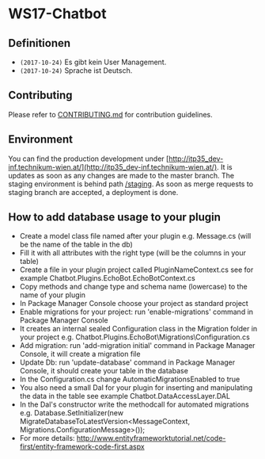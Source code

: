 # WS17-Chatbot

## Definitionen

* ``(2017-10-24)`` Es gibt kein User Management.
* ``(2017-10-24)`` Sprache ist Deutsch.

## Contributing

Please refer to [CONTRIBUTING.md](/CONTRIBUTING.md) for contribution guidelines.

## Environment

You can find the production development under [http://itp35_dev-inf.technikum-wien.at/](http://itp35_dev-inf.technikum-wien.at/). It is updates as soon as any changes are made to the master branch. The staging environment is behind path [/staging](http://itp35_dev-inf.technikum-wien.at/staging). As soon as merge requests to staging branch are accepted, a deployment is done.


## How to add database usage to your plugin

* Create a model class file named after your plugin e.g. Message.cs (will be the name of the table in the db)
* Fill it with all attributes with the right type (will be the columns in your table)
* Create a file in your plugin project called PluginNameContext.cs see for example Chatbot.Plugins.EchoBot.EchoBotContext.cs
* Copy methods and change type and schema name (lowercase) to the name of your plugin
* In Package Manager Console choose your project as standard project
* Enable migrations for your project: run 'enable-migrations' command in Package Manager Console
* It creates an internal sealed Configuration class in the Migration folder in your project e.g. Chatbot.Plugins.EchoBot\Migrations\Configuration.cs
* Add migration: run 'add-migration initial' command in Package Manager Console, it will create a migration file 
* Update Db: run 'update-database' command in Package Manager Console, it should create your table in the database
* In the Configuration.cs change AutomaticMigrationsEnabled to true 
* You also need a small Dal for your plugin for inserting and manipulating the data in the table see example Chatbot.DataAccessLayer.DAL
* In the Dal's constructor write the methodcall for automated migrations e.g. Database.SetInitializer<MessageContext>(new MigrateDatabaseToLatestVersion<MessageContext, Migrations.ConfigurationMessage>());
* For more details: http://www.entityframeworktutorial.net/code-first/entity-framework-code-first.aspx